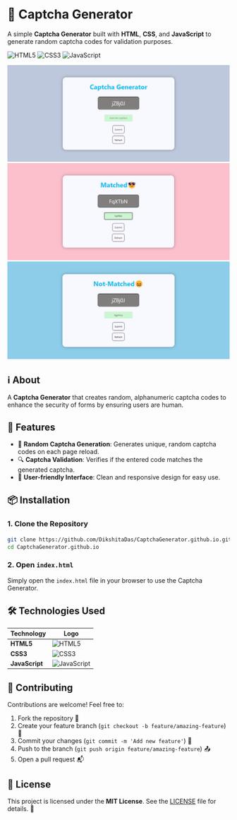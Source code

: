 # 🔐 Captcha Generator

A simple **Captcha Generator** built with **HTML**, **CSS**, and **JavaScript** to generate random captcha codes for validation purposes.

![HTML5](https://img.shields.io/badge/HTML5-%23E34F26.svg?&style=flat&logo=html5&logoColor=white)
![CSS3](https://img.shields.io/badge/CSS3-%231572B6.svg?&style=flat&logo=css3&logoColor=white)
![JavaScript](https://img.shields.io/badge/JavaScript-%23F7DF1E.svg?&style=flat&logo=javascript&logoColor=black)

<img src="https://github.com/DikshitaDas/CaptchaGenerator.github.io/blob/main/Demo_images/Screenshot%202024-10-19%20122227.png" width="800">

<img src="https://github.com/DikshitaDas/CaptchaGenerator.github.io/blob/main/Demo_images/Screenshot%202024-10-19%20120018.png" width="800">

<img src="https://github.com/DikshitaDas/CaptchaGenerator.github.io/blob/main/Demo_images/Screenshot%202024-10-19%20122252.png" width="800">




## ℹ️ About

A **Captcha Generator** that creates random, alphanumeric captcha codes to enhance the security of forms by ensuring users are human.

## 🚀 Features

- 🔄 **Random Captcha Generation**: Generates unique, random captcha codes on each page reload.
- 🔍 **Captcha Validation**: Verifies if the entered code matches the generated captcha.
- 🎨 **User-friendly Interface**: Clean and responsive design for easy use.

## 📦 Installation

### 1. Clone the Repository
```bash
git clone https://github.com/DikshitaDas/CaptchaGenerator.github.io.git
cd CaptchaGenerator.github.io
```

### 2. Open `index.html`
Simply open the `index.html` file in your browser to use the Captcha Generator.

## 🛠 Technologies Used

| Technology  | Logo |
|-------------|------|
| **HTML5**   | ![HTML5](https://img.shields.io/badge/HTML5-%23E34F26.svg?&style=flat&logo=html5&logoColor=white) |
| **CSS3**    | ![CSS3](https://img.shields.io/badge/CSS3-%231572B6.svg?&style=flat&logo=css3&logoColor=white) |
| **JavaScript** | ![JavaScript](https://img.shields.io/badge/JavaScript-%23F7DF1E.svg?&style=flat&logo=javascript&logoColor=black) |

## 🤝 Contributing

Contributions are welcome! Feel free to:

1. Fork the repository 🍴
2. Create your feature branch (`git checkout -b feature/amazing-feature`) 🚧
3. Commit your changes (`git commit -m 'Add new feature'`) 📝
4. Push to the branch (`git push origin feature/amazing-feature`) 📤
5. Open a pull request 📬

## 📄 License

This project is licensed under the **MIT License**. See the [LICENSE](LICENSE) file for details. 📃

